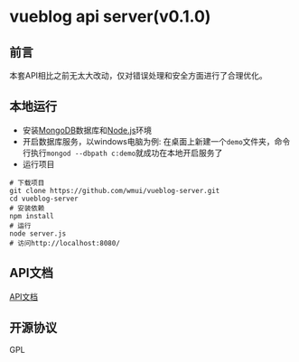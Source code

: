 # vueblog api server(v0.1.0)
## 前言
本套API相比之前无太大改动，仅对错误处理和安全方面进行了合理优化。  

## 本地运行
- 安装[MongoDB](https://www.mongodb.com/download-center?jmp=nav#community)数据库和[Node.js](https://nodejs.org/en/)环境
- 开启数据库服务，以windows电脑为例: 在桌面上新建一个`demo`文件夹，命令行执行`mongod --dbpath c:demo`就成功在本地开启服务了
- 运行项目
```shell
# 下载项目
git clone https://github.com/wmui/vueblog-server.git
cd vueblog-server
# 安装依赖
npm install
# 运行
node server.js
# 访问http://localhost:8080/
```

## API文档
[API文档](https://github.com/wmui/vueblog/wiki)  

## 开源协议
GPL  